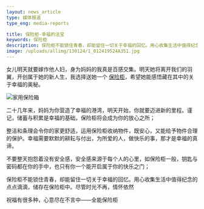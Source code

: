 ```yaml
---
layout: news_article
type: 媒体报道
type_eng: media-reports

title: 保险柜-幸福的法宝
keywords: 保险柜
description: 保险柜不能锁住青春，却能留住一切关于幸福的回忆。用心收集生活中值得纪念的点点滴滴，储存在保险柜中。尽管时光不再，情怀依然。
image: /uploads/allimg/130124/1_012419524A351.jpg
---
```

女儿明天就要嫁作他人妇，身为妈妈的我真是百感交集。明天她将离开我们的羽翼，开创属于她的新人生，我选择送她一个 [保险柜](http://www.qnn.com.cn/)，希望她能感悟藏在其中的关于幸福的奥秘。

![家用保险箱](http://www.qnn.com.cn/image-news/id033001.jpg)

二十几年来，妈妈为你营造了幸福的港湾，明天开始，你就要迈进新的里程。谨记，储蓄与积累是幸福的基础，保险柜将会成为你的放心之所；

整洁和条理会令你的家更舒适，运用保险柜收纳物件，既安心，又能给予物件合理的保护。幸福需要默默的耕耘与付出，为所爱的人，做快乐的事，那才是幸福的真谛。

不要整天抱怨着没有安全感，安全感来源于每个人的心里，如保险柜一般，钥匙与密码都在你的手中，也只有你一个能开启属于你的快乐之门；

保险柜不能锁住青春，却能留住一切关于幸福的回忆。用心收集生活中值得纪念的点点滴滴，储存在保险柜中。尽管时光不再，情怀依然

祝福有很多种，心意尽在不言中——全能保险柜

